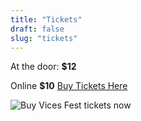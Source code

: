 ```yaml
---
title: "Tickets"
draft: false
slug: "tickets"
---
```


At the door: **$12**

Online **$10** [Buy Tickets Here](http://southie-heights.ticketleap.com/vices-fest-2024/)

![Buy Vices Fest tickets now](/images/vicesfestqrcode.png)
